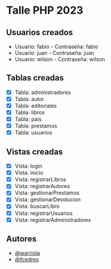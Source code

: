 # Talle PHP 2023

## Usuarios creados

- Usuario: fabio - Contraseña: fabio
- Usuario: juan - Contraseña: juan
- Usuario: wilson - Contraseña: wilson

## Tablas creadas

- [x] Tabla: administradores
- [x] Tabla: autor
- [x] Tabla: editoriales
- [x] Tabla: libros
- [x] Tabla: pais
- [x] Tabla: prestamos
- [x] Tabla: usuarios

## Vistas creadas

- [x] Vista: login
- [x] Vista: inicio
- [x] Vista: registrarLibros
- [x] Vista: registrarAutores
- [x] Vista: gestionarPrestamos
- [x] Vista: gestionarDevolucion
- [x] Vista: buscarLibro
- [x] Vista: registrarUsuarios
- [x] Vista: registrarAdministradores

## Autores

- [@warriola](https://github.com/warriol)
- [@fcedres](https://github.com/)
